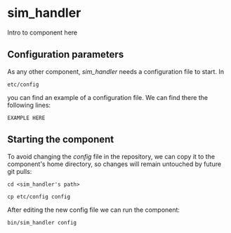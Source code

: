 # sim_handler
Intro to component here


## Configuration parameters
As any other component, *sim_handler* needs a configuration file to start. In
```
etc/config
```
you can find an example of a configuration file. We can find there the following lines:
```
EXAMPLE HERE
```

## Starting the component
To avoid changing the *config* file in the repository, we can copy it to the component's home directory, so changes will remain untouched by future git pulls:

```
cd <sim_handler's path> 
```
```
cp etc/config config
```

After editing the new config file we can run the component:

```
bin/sim_handler config
```
